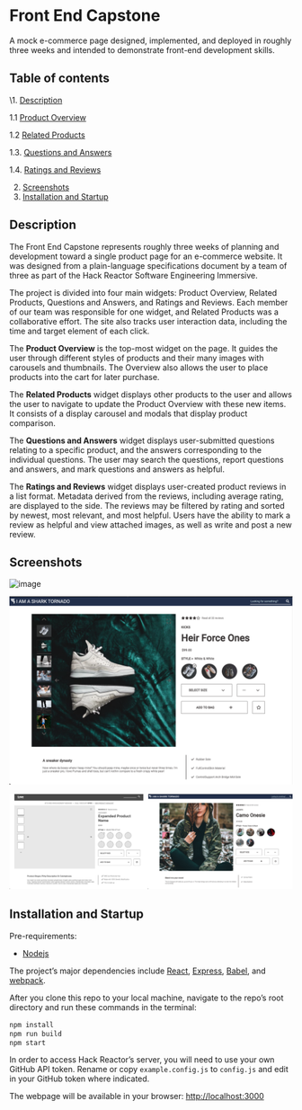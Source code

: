 # Front End Capstone

A mock e-commerce page designed, implemented, and deployed in roughly three weeks and intended to demonstrate front-end development skills.

## Table of contents
\1. [Description](#description)

1.1 [Product Overview](#product-overview)

1.2 [Related Products](#related-products)

1.3. [Questions and Answers](#questions-answers)

1.4. [Ratings and Reviews](#ratings-reviews)

2. [Screenshots](#screenshots)
3. [Installation and Startup](#installation)

## Description <a name=”description”></a>
The Front End Capstone represents roughly three weeks of planning and development toward a single product page for an e-commerce website. It was designed from a plain-language specifications document by a team of three as part of the Hack Reactor Software Engineering Immersive.

The project is divided into four main widgets: Product Overview, Related Products, Questions and Answers, and Ratings and Reviews. Each member of our team was responsible for one widget, and Related Products was a collaborative effort. The site also tracks user interaction data, including the time and target element of each click.

<a name=”product-overview></a>The **Product Overview** is the top-most widget on the page. It guides the user through different styles of products and their many images with carousels and thumbnails. The Overview also allows the user to place products into the cart for later purchase.

<a name=”related-products></a>The **Related Products** widget displays other products to the user and allows the user to navigate to update the Product Overview with these new items. It consists of a display carousel and modals that display product comparison.

<a name=”questions-answers></a>The **Questions and Answers** widget displays user-submitted questions relating to a specific product, and the answers corresponding to the individual questions. The user may search the questions, report questions and answers, and mark questions and answers as helpful.

<a name=”ratings-reviews></a>The **Ratings and Reviews** widget displays user-created product reviews in a list format. Metadata derived from the reviews, including average rating, are displayed to the side. The reviews may be filtered by rating and sorted by newest, most relevant, and most helpful. Users have the ability to mark a review as helpful and view attached images, as well as write and post a new review.

## Screenshots <a name=”screenshots></a>
![image](images/fecGif.gif)

![image](images/productOverview.png)

![image](images/comparison.jpg)

## Installation and Startup <a name=”installation”></a>
Pre-requirements:
* [Nodejs](https://nodejs.org/en/)

The project’s major dependencies include [React](https://reactjs.org/), [Express](http://expressjs.com/), [Babel](https://babeljs.io/), and [webpack](https://webpack.js.org/).

After you clone this repo to your local machine, navigate to the repo’s root directory and run these commands in the terminal:
```
npm install
npm run build
npm start
```

In order to access Hack Reactor’s server, you will need to use your own GitHub API token. Rename or copy `example.config.js` to `config.js` and edit in your GitHub token where indicated.

The webpage will be available in your browser: [http://localhost:3000](http://localhost:3000)
